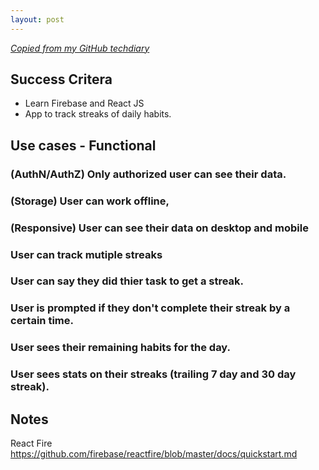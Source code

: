 ```yaml
---
layout: post
---
```


_[Copied from my GitHub techdiary](https://github.com/idvorkin/techdiary/blob/master/notes/streaks.md)_

## Success Critera

- Learn Firebase and React JS
- App to track streaks of daily habits.

## Use cases - Functional

### (AuthN/AuthZ) Only authorized user can see their data.

### (Storage) User can work offline,

### (Responsive) User can see their data on desktop and mobile

### User can track mutiple streaks

### User can say they did thier task to get a streak.

### User is prompted if they don't complete their streak by a certain time.

### User sees their remaining habits for the day.

### User sees stats on their streaks (trailing 7 day and 30 day streak).

## Notes

React Fire
https://github.com/firebase/reactfire/blob/master/docs/quickstart.md
